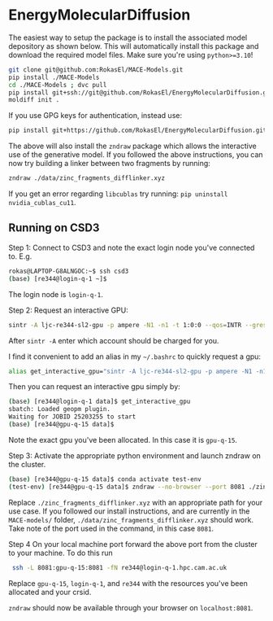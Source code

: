 # EnergyMolecularDiffusion

The easiest way to setup the package is to install the associated model depository as shown below. This will automatically install this package and download the required model files. Make sure you're using `python>=3.10`!

```bash
git clone git@github.com:RokasEl/MACE-Models.git
pip install ./MACE-Models
cd ./MACE-Models ; dvc pull
pip install git+ssh://git@github.com/RokasEl/EnergyMolecularDiffusion.git@load_models_from_remote
moldiff init .
```

If you use GPG keys for authentication, instead use:
```bash
pip install git+https://github.com/RokasEl/EnergyMolecularDiffusion.git@load_models_from_remote
```

The above will also install the `zndraw` package which allows the interactive use of the generative model. If you followed the above instructions, you can now try building a linker between two fragments by running:
```bash
zndraw ./data/zinc_fragments_difflinker.xyz
```

If you get an error regarding `libcublas` try running: ```pip uninstall nvidia_cublas_cu11```.

## Running on CSD3

Step 1:
Connect to CSD3 and note the exact login node you've connected to. E.g.
```bash
rokas@LAPTOP-G8ALNGOC:~$ ssh csd3
(base) [re344@login-q-1 ~]$
```
The login node is `login-q-1`.

Step 2:
Request an interactive GPU:
```bash
sintr -A ljc-re344-sl2-gpu -p ampere -N1 -n1 -t 1:0:0 --qos=INTR --gres=gpu:1
```
After `sintr -A` enter which account should be charged for you.

I find it convenient  to add an alias in my `~/.bashrc` to quickly request a gpu:

```bash
alias get_interactive_gpu="sintr -A ljc-re344-sl2-gpu -p ampere -N1 -n1 -t 1:0:0 --qos=INTR --gres=gpu:1"
```

Then you can request an interactive gpu simply by:

```bash
(base) [re344@login-q-1 data]$ get_interactive_gpu
sbatch: Loaded geopm plugin.
Waiting for JOBID 25203255 to start
(base) [re344@gpu-q-15 data]$
```
Note the exact gpu you've been allocated. In this case it is `gpu-q-15`.

Step 3:
Activate the appropriate python environment and launch zndraw on the cluster.

```bash
(base) [re344@gpu-q-15 data]$ conda activate test-env
(test-env) [re344@gpu-q-15 data]$ zndraw --no-browser --port 8081 ./zinc_fragments_difflinker.xyz
```
Replace `./zinc_fragments_difflinker.xyz` with an appropriate path for your use case. If you followed our install instructions, and are currently in the `MACE-models/` folder, `./data/zinc_fragments_difflinker.xyz` should work.
Take note of the port used in the command, in this case `8081`.

Step 4
On your local machine port forward the above port from the cluster to your machine. To do this run

```bash
 ssh -L 8081:gpu-q-15:8081 -fN re344@login-q-1.hpc.cam.ac.uk
```
Replace `gpu-q-15`, `login-q-1`, and `re344` with the resources you've been allocated and your crsid.

`zndraw` should now be available through your browser on `localhost:8081`.
